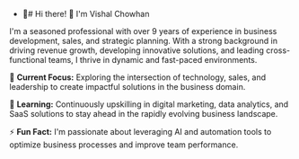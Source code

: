 - 👀# Hi there! 👋 I'm Vishal Chowhan

I'm a seasoned professional with over 9 years of experience in business development, sales, and strategic planning. With a strong background in driving revenue growth, developing innovative solutions, and leading cross-functional teams, I thrive in dynamic and fast-paced environments.

🔭 **Current Focus:** Exploring the intersection of technology, sales, and leadership to create impactful solutions in the business domain.

🌱 **Learning:** Continuously upskilling in digital marketing, data analytics, and SaaS solutions to stay ahead in the rapidly evolving business landscape.

⚡ **Fun Fact:** I'm passionate about leveraging AI and automation tools to optimize business processes and improve team performance.
